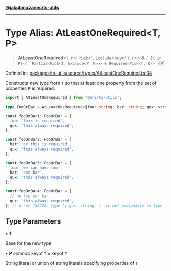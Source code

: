 [**@jakubmazanec/ts-utils**](../README.md)

---

# Type Alias: AtLeastOneRequired\<T, P\>

> **AtLeastOneRequired**\<`T`, `P`\>: `Pick`\<`T`, `Exclude`\<keyof `T`, `P`\>\> &
> `{ [K in P]-?: Partial<Pick<T, Exclude<P, K>>> & Required<Pick<T, K>> }`\[`P`\]

Defined in:
[packages/ts-utils/source/types/AtLeastOneRequired.ts:34](https://github.com/jakubmazanec/tools/blob/412167e80a7675933e43d5220a19d05130301e2d/packages/ts-utils/source/types/AtLeastOneRequired.ts#L34)

Constructs new type from `T` so that at least one property from the set of properties `P` is
required:

```TypeScript
import { AtLeastOneRequired } from '@ori/ts-utils';

type FooOrBar = AtLeastOneRequired<{foo: string; bar: string; qux: string}, 'foo' | 'bar'>;

const fooOrBar1: FooOrBar = {
  foo: 'this is required',
  qux: 'this always required',
};

const fooOrBar2: FooOrBar = {
  bar: 'or this is required',
  qux: 'this always required',
};

const fooOrBar3: FooOrBar = {
  foo: 'we can have foo',
  bar: 'and bar',
  qux: 'this always required',
};

const fooOrBar4: FooOrBar = {
  // no foo nor bar
  qux: 'this always required',
}; // error TS2322: Type '{ qux: string; }' is not assignable to type 'FooOrBar'
```

## Type Parameters

• **T**

Base for the new type

• **P** _extends_ keyof `T` = keyof `T`

String literal or union of string literals specifying properties of `T`
